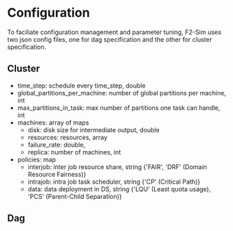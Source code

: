 # Configuration

To faciliate configuration management and parameter tuning, F2-Sim uses two json config files, one for dag specification and the other for cluster specification.

## Cluster

* time_step: schedule every time_step, double
* global_partitions_per_machine: number of global partitions per machine, int
* max_partitions_in_task: max number of partitions one task can handle, int
* machines: array of maps
    * disk: disk size for intermediate output, double
    * resources: resources, array
    * failure_rate: double,
    * replica: number of machines, int
* policies: map
    * interjob: inter job resource share, string {'FAIR', 'DRF' (Domain Resource Fairness)}
    * intrajob: intra job task scheduler, string {'CP' (Critical Path)}
    * data: data deployment in DS, string {'LQU' (Least quota usage), 'PCS' (Parent-Child Separation)}

## Dag

